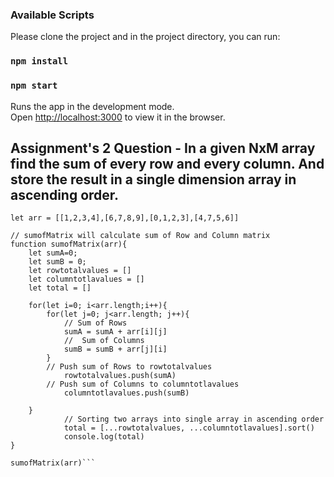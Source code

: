 
### Available Scripts

Please clone the project and in the project directory, you can run:

### `npm install`

### `npm start`

Runs the app in the development mode.<br />
Open [http://localhost:3000](http://localhost:3000) to view it in the browser.

## Assignment's 2 Question - In a given NxM array find the sum of every row and every column. And store the result in a single dimension array in ascending order. 


```
let arr = [[1,2,3,4],[6,7,8,9],[0,1,2,3],[4,7,5,6]]

// sumofMatrix will calculate sum of Row and Column matrix
function sumofMatrix(arr){
    let sumA=0;
    let sumB = 0;
    let rowtotalvalues = []
    let columntotlavalues = []
    let total = []
    
    for(let i=0; i<arr.length;i++){
        for(let j=0; j<arr.length; j++){
            // Sum of Rows
            sumA = sumA + arr[i][j]
            //  Sum of Columns
            sumB = sumB + arr[j][i]             
        }
        // Push sum of Rows to rowtotalvalues
            rowtotalvalues.push(sumA)
        // Push sum of Columns to columntotlavalues
            columntotlavalues.push(sumB)
            
    }
            // Sorting two arrays into single array in ascending order
            total = [...rowtotalvalues, ...columntotlavalues].sort()
            console.log(total)
}

sumofMatrix(arr)```

